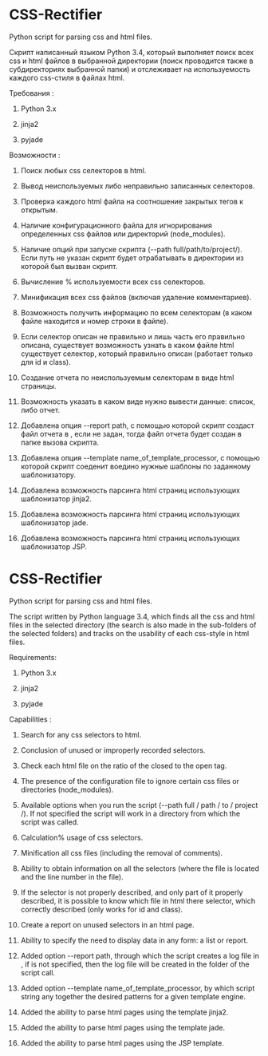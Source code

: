 # CSS-Rectifier
Python script for parsing css and html files.

Скрипт написанный языком Python 3.4, который выполняет поиск всех css и html файлов в выбранной директории (поиск проводится также в субдиректориях выбранной папки) и отслеживает на используемость каждого css-стиля в файлах html. 

Требования : 

1. Python 3.x

2. jinja2

3. pyjade

Возможности : 

1. Поиск любых css селекторов в html. 

2. Вывод неиспользуемых либо неправильно записанных селекторов.

3. Проверка каждого html файла на соотношение закрытых тегов к открытым.

4. Наличие конфигурационного файла для игнорирования определенных css файлов или директорий (node_modules).

5. Наличие опций при запуске скрипта (--path full/path/to/project/). Если путь не указан скрипт будет отрабатывать в директории из которой был вызван скрипт.

6. Вычисление % используемости всех css селекторов.

7. Минификация всех css файлов (включая удаление комментариев).

8. Возможность получить информацию по всем селекторам (в каком файле находится и номер строки в файле).

9. Если селектор описан не правильно и лишь часть его правильно описана, существует возможность узнать в каком файле html существует селектор, который правильно описан (работает только для id и class).

10. Создание отчета по неиспользуемым селекторам в виде html страницы.

11. Возможность указать в каком виде нужно вывести данные: список, либо отчет.

12. Добавлена опция --report path, с помощью которой скрипт создаст файл отчета в <path>, если <path> не задан, тогда файл отчета будет создан в папке вызова скрипта.

13. Добавлена опция --template name_of_template_processor, с помощью которой скрипт соеденит воедино нужные шаблоны по заданному шаблонизатору.

14. Добавлена возможность парсинга html страниц использующих шаблонизатор jinja2.

15. Добавлена возможность парсинга html страниц использующих шаблонизатор jade.

16. Добавлена возможность парсинга html страниц использующих шаблонизатор JSP.



# CSS-Rectifier
Python script for parsing css and html files.

The script written by Python language 3.4, which finds all the css and html files in the selected directory (the search is also made in the sub-folders of the selected folders) and tracks on the usability of each css-style in html files.

Requirements:

1. Python 3.x

2. jinja2

3. pyjade

Capabilities :

1. Search for any css selectors to html.

2. Conclusion of unused or improperly recorded selectors.

3. Check each html file on the ratio of the closed to the open tag.

4. The presence of the configuration file to ignore certain css files or directories (node_modules).

5. Available options when you run the script (--path full / path / to / project /). If not specified the script will work in a directory from which the script was called.

6. Calculation% usage of css selectors.

7. Minification all css files (including the removal of comments).

8. Ability to obtain information on all the selectors (where the file is located and the line number in the file).

9. If the selector is not properly described, and only part of it properly described, it is possible to know which file in html there selector, which correctly described (only works for id and class).

10. Create a report on unused selectors in an html page.

11. Ability to specify the need to display data in any form: a list or report.

12. Added option --report path, through which the script creates a log file in <path>, if <path> is not specified, then the log file will be created in the folder of the script call.

13. Added option --template name_of_template_processor, by which script string any together the desired patterns for a given template engine.

14. Added the ability to parse html pages using the template jinja2.

15. Added the ability to parse html pages using the template jade.

16. Added the ability to parse html pages using the JSP template.
